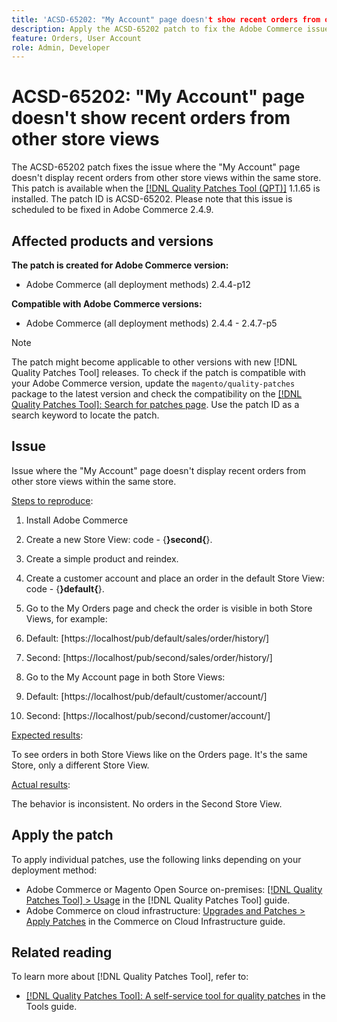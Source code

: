 ```yaml
---
title: 'ACSD-65202: "My Account" page doesn't show recent orders from other store views'
description: Apply the ACSD-65202 patch to fix the Adobe Commerce issue where when you go to the customer account page (section {**}**My Account**{**}), you don't see Recent orders placed in another Store View, while when you go to the Order history (section {**}**My Orders**{**}), you see all orders in both Store Views.
feature: Orders, User Account
role: Admin, Developer
---
```


# ACSD-65202: "My Account" page doesn't show recent orders from other store views

The ACSD-65202 patch fixes the issue where the "My Account" page doesn't display recent orders from other store views within the same store. This patch is available when the [[!DNL Quality Patches Tool (QPT)]](/help/tools/quality-patches-tool/quality-patches-tool-to-self-serve-quality-patches.md) 1.1.65 is installed. The patch ID is ACSD-65202. Please note that this issue is scheduled to be fixed in Adobe Commerce 2.4.9.

## Affected products and versions

**The patch is created for Adobe Commerce version:**

* Adobe Commerce (all deployment methods) 2.4.4-p12

**Compatible with Adobe Commerce versions:**

* Adobe Commerce (all deployment methods) 2.4.4 - 2.4.7-p5

>[!NOTE]
>
>The patch might become applicable to other versions with new [!DNL Quality Patches Tool] releases. To check if the patch is compatible with your Adobe Commerce version, update the `magento/quality-patches` package to the latest version and check the compatibility on the [[!DNL Quality Patches Tool]: Search for patches page](https://experienceleague.adobe.com/tools/commerce-quality-patches/index.html). Use the patch ID as a search keyword to locate the patch.

## Issue

Issue where the "My Account" page doesn't display recent orders from other store views within the same store.

<u>Steps to reproduce</u>:

1. Install Adobe Commerce
2. Create a new Store View: code - {**}**second**{**}.
3. Create a simple product and reindex.
4. Create a customer account and place an order in the default Store View: code - {**}**default**{**}.
5. Go to the My Orders page and check the order is visible in both Store Views, for example:
1. Default: [https://localhost/pub/default/sales/order/history/]
1. Second: [https://localhost/pub/second/sales/order/history/] 

6. Go to the My Account page in both Store Views:
1. Default: [https://localhost/pub/default/customer/account/]
1. Second: [https://localhost/pub/second/customer/account/]

<u>Expected results</u>:

To see orders in both Store Views like on the Orders page. It's the same Store, only a different Store View.

<u>Actual results</u>:

The behavior is inconsistent. No orders in the Second Store View.

## Apply the patch

To apply individual patches, use the following links depending on your deployment method:

* Adobe Commerce or Magento Open Source on-premises: [[!DNL Quality Patches Tool] > Usage](/help/tools/quality-patches-tool/usage.md) in the [!DNL Quality Patches Tool] guide.
* Adobe Commerce on cloud infrastructure: [Upgrades and Patches > Apply Patches](https://experienceleague.adobe.com/docs/commerce-cloud-service/user-guide/develop/upgrade/apply-patches.html) in the Commerce on Cloud Infrastructure guide.

## Related reading

To learn more about [!DNL Quality Patches Tool], refer to:

* [[!DNL Quality Patches Tool]: A self-service tool for quality patches](/help/tools/quality-patches-tool/quality-patches-tool-to-self-serve-quality-patches.md) in the Tools guide.